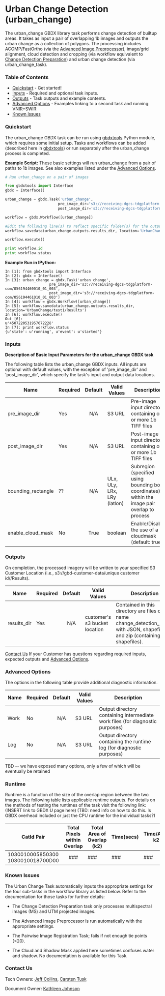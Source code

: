 #  Urban Change Detection (urban_change)

The urban_change GBDX library task performs change detection of builtup areas.  It takes as input a pair of overlapping 1b images and outputs the urban change
as a collection of polygons.  The processing includes ACOMP/FastOrtho (via 
the [Advanced Image Preprocessor](https://github.com/TDG-Platform/docs/blob/master/Advanced_Image_Preprocessor.md)), image/grid alignment, cloud detection and cropping (via
workflow equivalent to [Change Detection Preparation](https://github.com/TDG-Platform/docs/blob/master/Change_Detection_Preparation.md)) and urban change detection (via urban_change_task). 

### Table of Contents
 * [Quickstart](#quickstart) - Get started!
 * [Inputs](#inputs) - Required and optional task inputs.
 * [Outputs](#outputs) - Task outputs and example contents.
 * [Advanced Options](#advanced-options) - Examples linking to a second task and running VNIR+SWIR
 * [Known Issues](#known-issues)

### Quickstart

The urban_change GBDX task can be run using [gbdxtools](https://github.com/DigitalGlobe/gbdxtools/blob/master/docs/user_guide.rst) Python module, which requires some initial setup.
Tasks and workflows can be added (described here in [gbdxtools](https://github.com/DigitalGlobe/gbdxtools/blob/master/docs/running_workflows.rst))  or run separately after the urban_change process is completed.

**Example Script:** These basic settings will run urban_change from a pair of paths to 1b images.
See also examples listed under the [Advanced Options](#advanced-options).

```python
# Run urban_change on a pair of images

from gbdxtools import Interface
gbdx = Interface()

urban_change = gbdx.Task('urban_change', 
                        pre_image_dir='s3://receiving-dgcs-tdgplatform-com/056194460010_01_003',
                        post_image_dir='s3://receiving-dgcs-tdgplatform-com/056194461010_01_003')

workflow = gbdx.Workflow([urban_change])

#Edit the following line(s) to reflect specific folder(s) for the output file (example location provided)
workflow.savedata(urban_change.outputs.results_dir, location='UrbanChange/test1/Results')

workflow.execute()

print workflow.id
print workflow.status
```

**Example Run in IPython:**

    In [1]: from gbdxtools import Interface
    In [2]: gbdx = Interface()
    In [3]: urban_change = gbdx.Task('urban_change', 
                        pre_image_dir='s3://receiving-dgcs-tdgplatform-com/056194460010_01_003',
                        post_image_dir='s3://receiving-dgcs-tdgplatform-com/056194461010_01_003')
    In [4]: workflow = gbdx.Workflow([urban_change])
    In [5]: workflow.savedata(urban_change.outputs.results_dir, location='UrbanChange/test1/Results')    
    In [6]: workflow.execute()
    Out [6]: 
    u'4507220531957672228'
    In [7]: print workflow.status
    {u'state': u'running', u'event': u'started'}


### Inputs


**Description of Basic Input Parameters for the urban_change GBDX task**

The following table lists the urban_change GBDX inputs.
All inputs are optional with default values, with the exception of
'pre_image_dir' and 'post_image_dir',
which specify the task's input and output data locations.

Name        | Required             |       Default         |        Valid Values             |   Description
----------------|---------|:---------------------:|---------------------------------|-----------------
pre_image_dir   | Yes   | N/A  |  S3 URL | Pre-image input directory containing one or more 1b TIFF files
post_image_dir    | Yes   |   N/A  |  S3 URL | Post-image input directory containing one or more 1b TIFF files
bounding_rectangle    | ??  |   N/A  |  ULx, ULy, LRx, LRy (latlon) | Subregion (specified using bounding box coordinates) within the image pair overlap to process
enable_cloud_mask     | No   |   True  |  boolean | Enable/Disable the use of a cloudmask (default: true) 

### Outputs

On completion, the processed imagery will be written to your specified S3 Customer 
Location (i.e., s3://gbd-customer-data/unique customer id/<user supplied path>/Results). 

Name           |    Required      |       Default         |        Valid Values             |   Description
---------------|----------|:---------------------:|---------------------------------|-----------------
results_dir    | Yes      |  N/A      | customer's s3 bucket location | Contained in this directory are files of the name change_detection_latlon; with JSON, shapefile and zip (containing the shapefiles).



[Contact Us](#contact-us) If your Customer has questions regarding required inputs,
expected outputs and [Advanced Options](advanced-options).

### Advanced Options

The options in the following table provide additional diagnostic information. 


Name           |    Required      |       Default         |        Valid Values             |   Description
---------------|----------|:---------------------:|---------------------------------|-----------------
Work |  No     |  N/A | S3 URL | Output directory containing intermediate work files (for diagnostic purposes)
Log |  No   |  N/A | S3 URL | Output directory containing the runtime log (for diagnostic purposes)

TBD -- we have exposed many options, only a few of which will be eventually be retained

### Runtime ###

Runtime is a function of the size of the overlap region between the two images.  The following table lists applicable runtime outputs.
For details on the methods of testing the runtimes of the task visit the following link:(INSERT link to GBDX U page here)
(TBD: need info on how to do this.  Is GBDX overhead included or just the CPU runtime for the individual tasks?)

  CatId Pair  |  Total Pixels within Overlap |  Total Area of Overlap (k2)  |  Time(secs)  |  Time/Area k2
--------|:----------:|-----------|----------------|---------------
1030010005850300 1030010018700D00|###|###| ### | ### |




### Known Issues ###

The Urban Change Task automatically inputs the appropriate settings for the four sub-tasks in the workflow library as listed below.  Refer to the documentation for those tasks for further details:

*	The Change Detection Preparation task only processes multispectral images (MS) and UTM projected images. 

*	The Advanced Image Preprocessor is run automatically with the appropriate settings.

*	The Pairwise Image Registration Task; fails if not enough tie points (<20).

*	The Cloud and Shadow Mask applied here sometimes confuses water and shadow. No documentation is available for this Task.


### Contact Us ###
Tech Owners: [Jeff Collins](#jcollins@digitalglobe.com), [Carsten Tusk](#ctusk@digitalglobe.com)

Document Owner: [Kathleen Johnson](#kathleen.johnson@digitalglobe.com)

